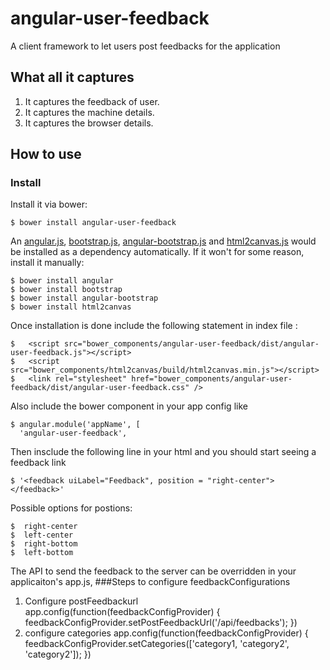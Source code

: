 angular-user-feedback
===============

A client framework to let users post feedbacks for the application
## What all it captures
1. It captures the feedback of user.
2. It captures the machine details.
3. It captures the browser details.

## How to use

### Install

Install it via bower:

    $ bower install angular-user-feedback
    
An [angular.js](https://angularjs.org/), [bootstrap.js](http://getbootstrap.com), [angular-bootstrap.js](https://angular-ui.github.io/bootstrap/) and [html2canvas.js](http://html2canvas.hertzen.com/) would be installed as a dependency automatically. If it won't for some reason, install it manually:
    
    $ bower install angular
    $ bower install bootstrap
    $ bower install angular-bootstrap
    $ bower install html2canvas

Once installation is done include the following statement in index file :

    $   <script src="bower_components/angular-user-feedback/dist/angular-user-feedback.js"></script>
    $   <script src="bower_components/html2canvas/build/html2canvas.min.js"></script>
    $   <link rel="stylesheet" href="bower_components/angular-user-feedback/dist/angular-user-feedback.css" />

Also include the bower component in your app config like 
    
    $ angular.module('appName', [
      'angular-user-feedback',

Then insclude the following line in your html and you should start seeing a feedback link

    $ '<feedback uiLabel="Feedback", position = "right-center"></feedback>'


Possible options for postions:

    $  right-center
    $  left-center
    $  right-bottom
    $  left-bottom


The API to send the feedback to the server can be overridden in your applicaiton's app.js, 
###Steps to configure feedbackConfigurations
1. Configure postFeedbackurl
    app.config(function(feedbackConfigProvider) {
        feedbackConfigProvider.setPostFeedbackUrl('/api/feedbacks');
    })
2. configure categories
    app.config(function(feedbackConfigProvider) {
        feedbackConfigProvider.setCategories(['category1, 'category2', 'category2']);
    })

